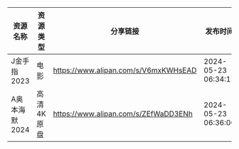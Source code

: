 | 资源名称      | 资源类型   | 分享链接                                 | 发布时间                |
| --------- | ------ | ------------------------------------ | ------------------- |
| J金手指2023  | 电影     | https://www.alipan.com/s/V6mxKWHsEAD | 2024-05-23 06:34:11 |
| A奥本海默2024 | 高清4K原盘 | https://www.alipan.com/s/ZEfWaDD3ENh | 2024-05-23 06:36:06 |
